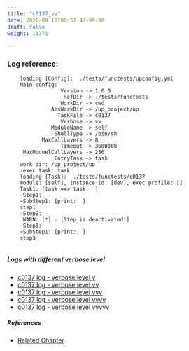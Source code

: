 ```yaml
---
title: "c0137_vv"
date: 2020-09-18T00:51:47+99:00
draft: false
weight: 11371

---
```


### Log reference: <no value>

```
    loading [Config]:  ./tests/functests/upconfig.yml
    Main config:
                 Version -> 1.0.0
                  RefDir -> ./tests/functests
                 WorkDir -> cwd
              AbsWorkDir -> /up_project/up
                TaskFile -> c0137
                 Verbose -> vv
              ModuleName -> self
               ShellType -> /bin/sh
           MaxCallLayers -> 8
                 Timeout -> 3600000
     MaxModuelCallLayers -> 256
               EntryTask -> task
    work dir: /up_project/up
    -exec task: task
    loading [Task]:  ./tests/functests/c0137
    module: [self], instance id: [dev], exec profile: []
    Task1: [task ==> task:  ]
    -Step1:
    ~SubStep1: [print:  ]
    step1
    -Step2:
     WARN: [*] - [Step is deactivated!]
    -Step3:
    ~SubStep1: [print:  ]
    step3
    
```

##### Logs with different verbose level
* [c0137 log - verbose level v](../../logs/c0137_v)
* [c0137 log - verbose level vv](../../logs/c0137_vv)
* [c0137 log - verbose level vvv](../../logs/c0137_vvv)
* [c0137 log - verbose level vvvv](../../logs/c0137_vvvv)
* [c0137 log - verbose level vvvvv](../../logs/c0137_vvvvv)

##### References
* [Related Chapter](../../test-debug/c0137)
